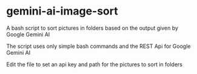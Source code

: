 # gemini-ai-image-sort
A bash script to sort pictures in folders based on the output given by Google Gemini AI

The script uses only simple bash commands and the REST Api for Google Gemini AI

Edit the file to set an api key and path for the pictures to sort in folders
